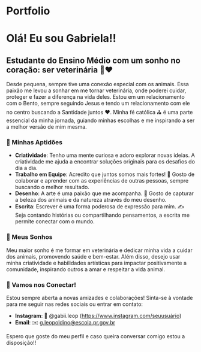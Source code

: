 # Portfolio


# Olá! Eu sou Gabriela!!

## Estudante do Ensino Médio com um sonho no coração: ser veterinária 🐾❤️

Desde pequena, sempre tive uma conexão especial com os animais. Essa paixão me levou a sonhar em me tornar veterinária, onde poderei cuidar, proteger e fazer a diferença na vida deles. Estou em um relacionamento com o Bento, sempre seguindo Jesus e tendo um relacionamento com ele no centro buscando a Santidade juntos ❤️. Minha fé católica ⛪ é uma parte essencial da minha jornada, guiando minhas escolhas e me inspirando a ser a melhor versão de mim mesma.

### 🌟 Minhas Aptidões

- **Criatividade**: Tenho uma mente curiosa e adoro explorar novas ideias. A criatividade me ajuda a encontrar soluções originais para os desafios do dia a dia.
- **Trabalho em Equipe**: Acredito que juntos somos mais fortes! 💪 Gosto de colaborar e aprender com as experiências de outras pessoas, sempre buscando o melhor resultado.
- **Desenho**: A arte é uma paixão que me acompanha. 🎨 Gosto de capturar a beleza dos animais e da natureza através do meu desenho.
- **Escrita**: Escrever é uma forma poderosa de expressão para mim. ✍️ Seja contando histórias ou compartilhando pensamentos, a escrita me permite conectar com o mundo.

### 🌈 Meus Sonhos

Meu maior sonho é me formar em veterinária e dedicar minha vida a cuidar dos animais, promovendo saúde e bem-estar. Além disso, desejo usar minha criatividade e habilidades artísticas para impactar positivamente a comunidade, inspirando outros a amar e respeitar a vida animal.

### 📱 Vamos nos Conectar!

Estou sempre aberta a novas amizades e colaborações! Sinta-se à vontade para me seguir nas redes sociais ou entrar em contato:
- **Instagram**: 📸 @gabii.leop (https://www.instagram.com/seuusuário)
- **Email**: ✉️ g.leopoldino@escola.pr.gov.br 

Espero que goste do meu perfil e caso queira conversar comigo estou a disposição!!
